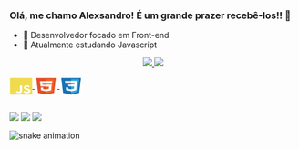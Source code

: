 ### Olá, me chamo Alexsandro! É um grande prazer recebê-los!! 👋


- 🔭 Desenvolvedor focado em Front-end
- 🌱 Atualmente estudando Javascript

<div align="center">
  <a href="https://github.com/AlexAlmeidaBo">
  <img height="150em" src="https://github-readme-stats.vercel.app/api?username=alexalmeidabo&show_icons=true&theme=discord_old_blurple"/>
  <img height="150em" src="https://github-readme-stats.vercel.app/api/top-langs/?username=alexalmeidabo&layout=compact&langs_count=7&theme=discord_old_blurple"/>
</div>
<div style="display: inline_block"><br>
  <img align="center" alt="Alex-Js" height="30" width="40" src="https://raw.githubusercontent.com/devicons/devicon/master/icons/javascript/javascript-plain.svg">
  <img align="center" alt="Alex-HTML" height="30" width="40" src="https://raw.githubusercontent.com/devicons/devicon/master/icons/html5/html5-original.svg">
  <img align="center" alt="Alex-CSS" height="30" width="40" src="https://raw.githubusercontent.com/devicons/devicon/master/icons/css3/css3-original.svg">
  
  ##
 
<div> 
 
  <a href="https://www.instagram.com/almd.x/" target="_blank"><img src="https://img.shields.io/badge/-Instagram-%23E4405F?style=for-the-badge&logo=instagram&logoColor=white" target="_blank"></a>
  <a href = "mailto:alex.almeidabo@gmail.com"><img src="https://img.shields.io/badge/-Gmail-%23333?style=for-the-badge&logo=gmail&logoColor=white" target="_blank"></a>
  <a href="https://www.linkedin.com/in/alex-almeida-97a717206/" target="_blank"><img src="https://img.shields.io/badge/-LinkedIn-%230077B5?style=for-the-badge&logo=linkedin&logoColor=white" target="_blank"></a> 
 
<img src="https://raw.githubusercontent.com/alexalmeidabo/alexalmeidabo/output/github-contribution-grid-snake.svg" alt="snake animation" />

 
</div>
